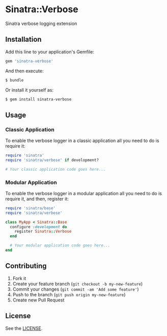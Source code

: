 # Sinatra::Verbose

Sinatra verbose logging extension

## Installation

Add this line to your application's Gemfile:

```ruby
gem 'sinatra-verbose'
```

And then execute:

```bash
$ bundle
```

Or install it yourself as:

```bash
$ gem install sinatra-verbose
```

## Usage

### Classic Application

To enable the verbose logger in a classic application all you need to do is
require it:

```ruby
require 'sinatra'
require 'sinatra/verbose' if development?

# Your classic application code goes here...
```

### Modular Application

To enable the verbose logger in a modular application all you need to do is
require it, and then, register it:

```ruby
require 'sinatra/base'
require 'sinatra/verbose'

class MyApp < Sinatra::Base
  configure :development do
    register Sinatra::Verbose
  end

  # Your modular application code goes here...
end
```

## Contributing

1. Fork it
2. Create your feature branch (`git checkout -b my-new-feature`)
3. Commit your changes (`git commit -am 'Add some feature'`)
4. Push to the branch (`git push origin my-new-feature`)
5. Create new Pull Request

## License

See the [LICENSE](https://github.com/patriciomacadden/sinatra-verbose/blob/master/LICENSE).
